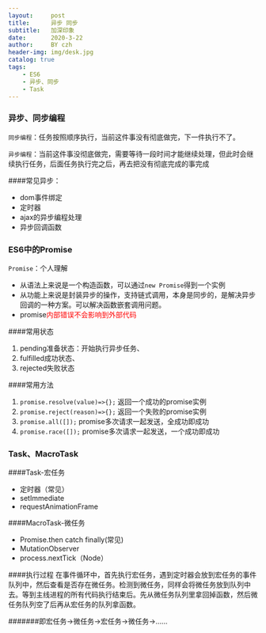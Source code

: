 ```yaml
---
layout:     post
title:      异步 同步
subtitle:   加深印象
date:       2020-3-22
author:     BY czh
header-img: img/desk.jpg
catalog: true
tags:
    - ES6
    - 异步、同步
    - Task
---
```


### 异步、同步编程

`同步编程`：任务按照顺序执行，当前这件事没有彻底做完，下一件执行不了。

`异步编程`：当前这件事没彻底做完，需要等待一段时间才能继续处理，但此时会继续执行任务，后面任务执行完之后，再去把没有彻底完成的事完成

####常见异步：

* dom事件绑定
* 定时器
* ajax的异步编程处理
* 异步回调函数

### ES6中的Promise

`Promise`：个人理解

* 从语法上来说是一个构造函数，可以通过`new Promise`得到一个实例
* 从功能上来说是封装异步的操作，支持链式调用，本身是同步的，是解决异步回调的一种方案。可以解决函数嵌套调用问题。
* promise<font color=red>内部错误不会影响到外部代码</font>

####常用状态

1. pending准备状态：开始执行异步任务、
1. fulfilled成功状态、
1. rejected失败状态

####常用方法

1. `promise.resolve(value)=>{};`  返回一个成功的promise实例
1. `promise.reject(reason)=>{};` 返回一个失败的promise实例
1. `promise.all([]);`   promise多次请求一起发送，全成功即成功
1. `promise.race([]);`  promise多次请求一起发送，一个成功即成功

### Task、MacroTask

####Task-宏任务
* 定时器（常见）
* setImmediate
* requestAnimationFrame

####MacroTask-微任务
* Promise.then catch finally(常见)
* MutationObserver
* process.nextTick（Node）

####执行过程
在事件循环中，首先执行宏任务，遇到定时器会放到宏任务的事件队列中，然后查看是否存在微任务。检测到微任务，同样会将微任务放到队列中去。等到主线进程的所有代码执行结束后。先从微任务队列里拿回掉函数，然后微任务队列空了后再从宏任务的队列拿函数。

#######即宏任务->微任务->宏任务->微任务->......